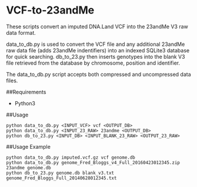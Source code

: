 # VCF-to-23andMe
These scripts convert an imputed DNA.Land VCF into the 23andMe V3 raw data format.

data_to_db.py is used to convert the VCF file and any additional 23andMe raw data file (adds 23andMe indentifiers) into an indexed SQLite3 database for quick searching. db_to_23.py then inserts genotypes into the blank V3 file retrieved from the database by chromosome, position and identifier.

The data_to_db.py script accepts both compressed and uncompressed data files.

##Requirements
* Python3

##Usage
```
python data_to_db.py <INPUT_VCF> vcf <OUTPUT_DB>
python data_to_db.py <INPUT_23_RAW> 23andme <OUTPUT_DB>
python db_to_23.py <INPUT_DB> <INPUT_BLANK_23_RAW> <OUTPUT_23_RAW>
```

##Usage Example
```
python data_to_db.py imputed.vcf.gz vcf genome.db
python data_to_db.py genome_Fred_Bloggs_v4_Full_20160423012345.zip 23andme genome.db
python db_to_23.py genome.db blank_v3.txt genome_Fred_Bloggs_Full_20140628012345.txt
```
